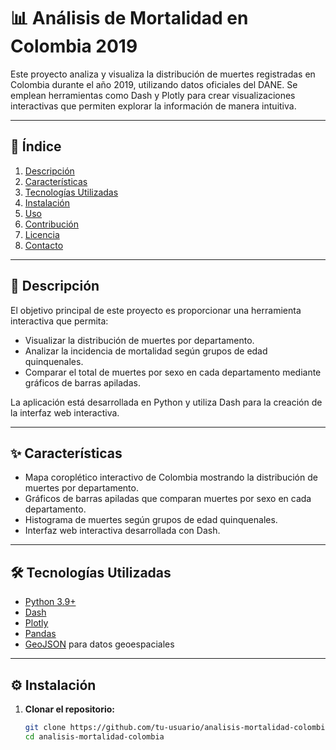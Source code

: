 # 📊 Análisis de Mortalidad en Colombia 2019

Este proyecto analiza y visualiza la distribución de muertes registradas en Colombia durante el año 2019, utilizando datos oficiales del DANE. Se emplean herramientas como Dash y Plotly para crear visualizaciones interactivas que permiten explorar la información de manera intuitiva.

---

## 📁 Índice

1. [Descripción](#descripción)
2. [Características](#características)
3. [Tecnologías Utilizadas](#tecnologías-utilizadas)
4. [Instalación](#instalación)
5. [Uso](#uso)
6. [Contribución](#contribución)
7. [Licencia](#licencia)
8. [Contacto](#contacto)

---

## 📝 Descripción

El objetivo principal de este proyecto es proporcionar una herramienta interactiva que permita:

- Visualizar la distribución de muertes por departamento.
- Analizar la incidencia de mortalidad según grupos de edad quinquenales.
- Comparar el total de muertes por sexo en cada departamento mediante gráficos de barras apiladas.

La aplicación está desarrollada en Python y utiliza Dash para la creación de la interfaz web interactiva.

---

## ✨ Características

- Mapa coroplético interactivo de Colombia mostrando la distribución de muertes por departamento.
- Gráficos de barras apiladas que comparan muertes por sexo en cada departamento.
- Histograma de muertes según grupos de edad quinquenales.
- Interfaz web interactiva desarrollada con Dash.

---

## 🛠️ Tecnologías Utilizadas

- [Python 3.9+](https://www.python.org/)
- [Dash](https://dash.plotly.com/)
- [Plotly](https://plotly.com/python/)
- [Pandas](https://pandas.pydata.org/)
- [GeoJSON](https://geojson.org/) para datos geoespaciales

---

## ⚙️ Instalación

1. **Clonar el repositorio:**

   ```bash
   git clone https://github.com/tu-usuario/analisis-mortalidad-colombia.git
   cd analisis-mortalidad-colombia
